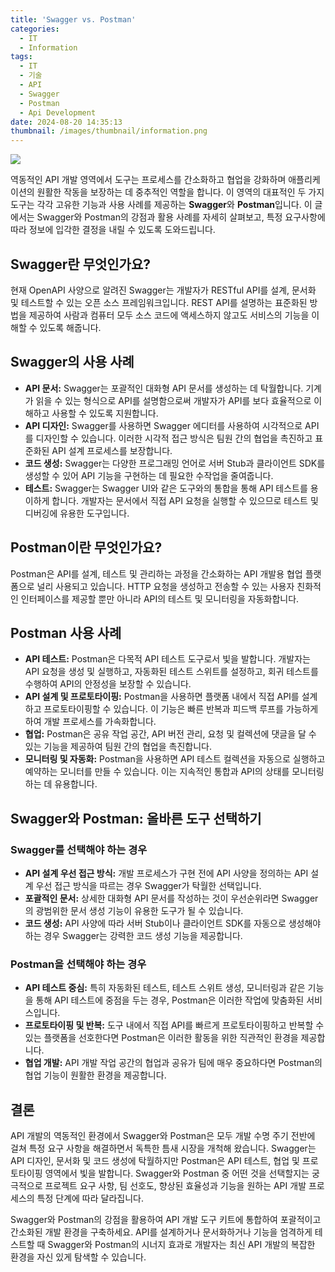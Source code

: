 ```yaml
---
title: 'Swagger vs. Postman'
categories:
  - IT
  - Information
tags:
  - IT
  - 기술
  - API
  - Swagger
  - Postman
  - Api Development
date: 2024-08-20 14:35:13
thumbnail: /images/thumbnail/information.png
---
```


![](/images/header/info-25.png)

역동적인 API 개발 영역에서 도구는 프로세스를 간소화하고 협업을 강화하며 애플리케이션의 원활한 작동을 보장하는 데 중추적인 역할을 합니다. 이 영역의 대표적인 두 가지 도구는 각각 고유한 기능과 사용 사례를 제공하는 **Swagger**와 **Postman**입니다. 이 글에서는 Swagger와 Postman의 강점과 활용 사례를 자세히 살펴보고, 특정 요구사항에 따라 정보에 입각한 결정을 내릴 수 있도록 도와드립니다.

## Swagger란 무엇인가요?

현재 OpenAPI 사양으로 알려진 Swagger는 개발자가 RESTful API를 설계, 문서화 및 테스트할 수 있는 오픈 소스 프레임워크입니다. REST API를 설명하는 표준화된 방법을 제공하여 사람과 컴퓨터 모두 소스 코드에 액세스하지 않고도 서비스의 기능을 이해할 수 있도록 해줍니다.

## Swagger의 사용 사례

- **API 문서:** Swagger는 포괄적인 대화형 API 문서를 생성하는 데 탁월합니다. 기계가 읽을 수 있는 형식으로 API를 설명함으로써 개발자가 API를 보다 효율적으로 이해하고 사용할 수 있도록 지원합니다.
- **API 디자인:** Swagger를 사용하면 Swagger 에디터를 사용하여 시각적으로 API를 디자인할 수 있습니다. 이러한 시각적 접근 방식은 팀원 간의 협업을 촉진하고 표준화된 API 설계 프로세스를 보장합니다.
- **코드 생성:** Swagger는 다양한 프로그래밍 언어로 서버 Stub과 클라이언트 SDK를 생성할 수 있어 API 기능을 구현하는 데 필요한 수작업을 줄여줍니다.
- **테스트:** Swagger는 Swagger UI와 같은 도구와의 통합을 통해 API 테스트를 용이하게 합니다. 개발자는 문서에서 직접 API 요청을 실행할 수 있으므로 테스트 및 디버깅에 유용한 도구입니다.

## Postman이란 무엇인가요?

Postman은 API를 설계, 테스트 및 관리하는 과정을 간소화하는 API 개발용 협업 플랫폼으로 널리 사용되고 있습니다. HTTP 요청을 생성하고 전송할 수 있는 사용자 친화적인 인터페이스를 제공할 뿐만 아니라 API의 테스트 및 모니터링을 자동화합니다.

## Postman 사용 사례

- **API 테스트:** Postman은 다목적 API 테스트 도구로서 빛을 발합니다. 개발자는 API 요청을 생성 및 실행하고, 자동화된 테스트 스위트를 설정하고, 회귀 테스트를 수행하여 API의 안정성을 보장할 수 있습니다.
- **API 설계 및 프로토타이핑:** Postman을 사용하면 플랫폼 내에서 직접 API를 설계하고 프로토타이핑할 수 있습니다. 이 기능은 빠른 반복과 피드백 루프를 가능하게 하여 개발 프로세스를 가속화합니다.
- **협업:** Postman은 공유 작업 공간, API 버전 관리, 요청 및 컬렉션에 댓글을 달 수 있는 기능을 제공하여 팀원 간의 협업을 촉진합니다.
- **모니터링 및 자동화:** Postman을 사용하면 API 테스트 컬렉션을 자동으로 실행하고 예약하는 모니터를 만들 수 있습니다. 이는 지속적인 통합과 API의 상태를 모니터링하는 데 유용합니다.

## Swagger와 Postman: 올바른 도구 선택하기

### Swagger를 선택해야 하는 경우

- **API 설계 우선 접근 방식:** 개발 프로세스가 구현 전에 API 사양을 정의하는 API 설계 우선 접근 방식을 따르는 경우 Swagger가 탁월한 선택입니다.
- **포괄적인 문서:** 상세한 대화형 API 문서를 작성하는 것이 우선순위라면 Swagger의 광범위한 문서 생성 기능이 유용한 도구가 될 수 있습니다.
- **코드 생성:** API 사양에 따라 서버 Stub이나 클라이언트 SDK를 자동으로 생성해야 하는 경우 Swagger는 강력한 코드 생성 기능을 제공합니다.

### Postman을 선택해야 하는 경우

- **API 테스트 중심:** 특히 자동화된 테스트, 테스트 스위트 생성, 모니터링과 같은 기능을 통해 API 테스트에 중점을 두는 경우, Postman은 이러한 작업에 맞춤화된 서비스입니다.
- **프로토타이핑 및 반복:** 도구 내에서 직접 API를 빠르게 프로토타이핑하고 반복할 수 있는 플랫폼을 선호한다면 Postman은 이러한 활동을 위한 직관적인 환경을 제공합니다.
- **협업 개발:** API 개발 작업 공간의 협업과 공유가 팀에 매우 중요하다면 Postman의 협업 기능이 원활한 환경을 제공합니다.

## 결론

API 개발의 역동적인 환경에서 Swagger와 Postman은 모두 개발 수명 주기 전반에 걸쳐 특정 요구 사항을 해결하면서 독특한 틈새 시장을 개척해 왔습니다. Swagger는 API 디자인, 문서화 및 코드 생성에 탁월하지만 Postman은 API 테스트, 협업 및 프로토타이핑 영역에서 빛을 발합니다. Swagger와 Postman 중 어떤 것을 선택할지는 궁극적으로 프로젝트 요구 사항, 팀 선호도, 향상된 효율성과 기능을 원하는 API 개발 프로세스의 특정 단계에 따라 달라집니다.

Swagger와 Postman의 강점을 활용하여 API 개발 도구 키트에 통합하여 포괄적이고 간소화된 개발 환경을 구축하세요. API를 설계하거나 문서화하거나 기능을 엄격하게 테스트할 때 Swagger와 Postman의 시너지 효과로 개발자는 최신 API 개발의 복잡한 환경을 자신 있게 탐색할 수 있습니다.
